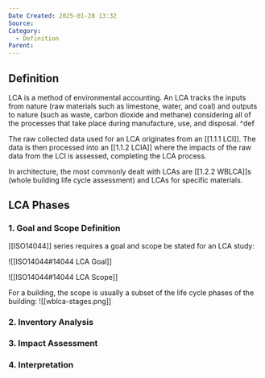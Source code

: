 ```yaml
---
Date Created: 2025-01-28 13:32
Source: 
Category:
  - Definition
Parent:
---
```

## Definition
LCA is a method of environmental accounting. An LCA tracks the inputs from nature (raw materials such as limestone, water, and coal) and outputs to nature (such as waste, carbon dioxide and methane) considering all of the processes that take place during manufacture, use, and disposal. ^def

The raw collected data used for an LCA originates from an [[1.1.1 LCI]]. The data is then processed into an [[1.1.2 LCIA]] where the impacts of the raw data from the LCI is assessed, completing the LCA process.

In architecture, the most commonly dealt with LCAs are [[1.2.2 WBLCA]]s (whole building life cycle assessment) and LCAs for specific materials.

## LCA Phases
### 1. Goal and Scope Definition
[[ISO14044]] series requires a goal and scope be stated for an LCA study:

![[ISO14044#14044 LCA Goal]]

![[ISO14044#14044 LCA Scope]]

For a building, the scope is usually a subset of the life cycle phases of the building:
![[wblca-stages.png]]
### 2. Inventory Analysis
### 3. Impact Assessment
### 4. Interpretation